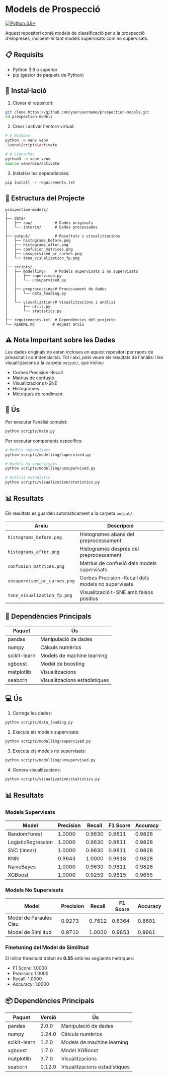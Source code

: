 # Models de Prospecció

[![Python 3.8+](https://img.shields.io/badge/python-3.8+-blue.svg)](https://www.python.org/downloads/)

Aquest repositori conté models de classificació per a la prospecció d'empreses, incloent-hi tant models supervisats com no supervisats.

## 📋 Requisits

- Python 3.8 o superior
- pip (gestor de paquets de Python)

## 🚀 Instal·lació

1. Clonar el repositori:
```bash
git clone https://github.com/yourusername/prospection-models.git
cd prospection-models
```

2. Crear i activar l'entorn virtual:
```bash
# A Windows
python -m venv venv
.\venv\Scripts\activate

# A Linux/Mac
python3 -m venv venv
source venv/bin/activate
```

3. Instal·lar les dependències:
```bash
pip install -r requirements.txt
```

## 📁 Estructura del Projecte

```
prospection-models/
│
├── data/
│   ├── raw/          # Dades originals
│   └── interim/      # Dades processades
│
├── output/           # Resultats i visualitzacions
│   ├── histograms_before.png
│   ├── histograms_after.png
│   ├── confusion_matrices.png
│   ├── unsupervised_pr_curves.png
│   └── tsne_visualization_fp.png
│
├── scripts/
│   ├── modelling/    # Models supervisats i no supervisats
│   │   ├── supervised.py
│   │   └── unsupervised.py
│   │
│   ├── preprocessing/# Processament de dades
│   │   └── data_loading.py
│   │
│   └── visualization/# Visualitzacions i anàlisi
│       ├── utils.py
│       └── statistics.py
│
├── requirements.txt  # Dependències del projecte
└── README.md        # Aquest arxiu
```

## ⚠️ Nota Important sobre les Dades

Les dades originals no estan incloses en aquest repositori per raons de privacitat i confidencialitat. Tot i així, pots veure els resultats de l'anàlisi i les visualitzacions a la carpeta `output/`, que inclou:

- Corbes Precision-Recall
- Matrius de confusió
- Visualitzacions t-SNE
- Histogrames
- Mètriques de rendiment

## 🎯 Ús

Per executar l'anàlisi complet:

```bash
python scripts/main.py
```

Per executar components específics:

```bash
# Models supervisats
python scripts/modelling/supervised.py

# Models no supervisats
python scripts/modelling/unsupervised.py

# Anàlisi estadístic
python scripts/visualization/statistics.py
```

## 📊 Resultats

Els resultats es guarden automàticament a la carpeta `output/`:

| Arxiu | Descripció |
|---------|-------------|
| `histograms_before.png` | Histogrames abans del preprocessament |
| `histograms_after.png` | Histogrames després del preprocessament |
| `confusion_matrices.png` | Matrius de confusió dels models supervisats |
| `unsupervised_pr_curves.png` | Corbes Precision-Recall dels models no supervisats |
| `tsne_visualization_fp.png` | Visualització t-SNE amb falsos positius |

## 🔧 Dependències Principals

| Paquet | Ús |
|---------|-----|
| pandas | Manipulació de dades |
| numpy | Càlculs numèrics |
| scikit-learn | Models de machine learning |
| xgboost | Model de boosting |
| matplotlib | Visualitzacions |
| seaborn | Visualitzacions estadístiques |

## 💻 Ús
1. Carrega les dades:
```bash
python scripts/data_loading.py
```

2. Executa els models supervisats:
```bash
python scripts/modelling/supervised.py
```

3. Executa els models no supervisats:
```bash
python scripts/modelling/unsupervised.py
```

4. Genera visualitzacions:
```bash
python scripts/visualization/statistics.py
```

## 📊 Resultats

### Models Supervisats
| Model | Precision | Recall | F1 Score | Accuracy |
|-------|-----------|---------|-----------|-----------|
| RandomForest | 1.0000 | 0.9630 | 0.9811 | 0.9828 |
| LogisticRegression | 1.0000 | 0.9630 | 0.9811 | 0.9828 |
| SVC (linear) | 1.0000 | 0.9630 | 0.9811 | 0.9828 |
| KNN | 0.9643 | 1.0000 | 0.9818 | 0.9828 |
| NaiveBayes | 1.0000 | 0.9630 | 0.9811 | 0.9828 |
| XGBoost | 1.0000 | 0.9259 | 0.9615 | 0.9655 |

### Models No Supervisats
| Model | Precision | Recall | F1 Score | Accuracy |
|-------|-----------|---------|-----------|-----------|
| Model de Paraules Clau | 0.9273 | 0.7612 | 0.8364 | 0.8601 |
| Model de Similitud | 0.9710 | 1.0000 | 0.9853 | 0.9861 |

### Finetuning del Model de Similitud
El millor threshold trobat és **0.55** amb les següents mètriques:
- F1 Score: 1.0000
- Precision: 1.0000
- Recall: 1.0000
- Accuracy: 1.0000

## 📦 Dependències Principals
| Paquet | Versió | Ús |
|--------|---------|-----|
| pandas | 2.0.0 | Manipulació de dades |
| numpy | 1.24.0 | Càlculs numèrics |
| scikit-learn | 1.2.0 | Models de machine learning |
| xgboost | 1.7.0 | Model XGBoost |
| matplotlib | 3.7.0 | Visualitzacions |
| seaborn | 0.12.0 | Visualitzacions estadístiques |